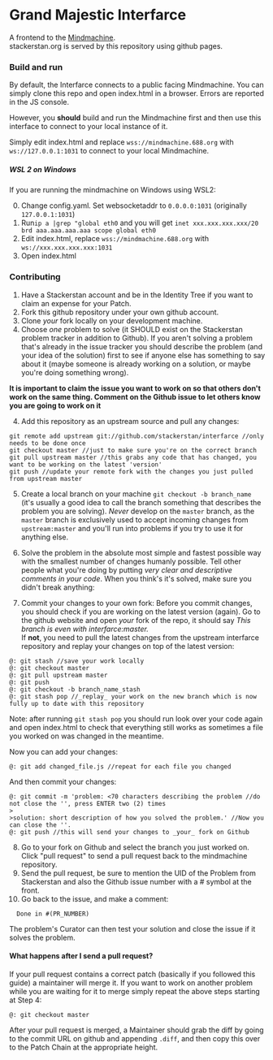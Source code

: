 # Grand Majestic Interfarce
A frontend to the [Mindmachine](https://github.com/Stackerstan/mindmachine).   
stackerstan.org is served by this repository using github pages.

### Build and run
By default, the Interfarce connects to a public facing Mindmachine. You can simply clone this repo and open index.html in a browser. Errors are reported in the JS console.

However, you **should** build and run the Mindmachine first and then use this interface to connect to your local instance of it.

Simply edit index.html and replace `wss://mindmachine.688.org` with `ws://127.0.0.1:1031` to connect to your local Mindmachine.

##### WSL 2 on Windows
If you are running the mindmachine on Windows using WSL2:

0. Change config.yaml. Set websocketaddr to `0.0.0.0:1031` (originally `127.0.0.1:1031`)
1. Run`ip a |grep "global eth0` and you will get `inet xxx.xxx.xxx.xxx/20 brd aaa.aaa.aaa.aaa scope global eth0`
2. Edit index.html, replace `wss://mindmachine.688.org` with `ws://xxx.xxx.xxx.xxx:1031`
3. Open index.html
### Contributing
1. Have a Stackerstan account and be in the Identity Tree if you want to claim an expense for your Patch.
2. Fork this github repository under your own github account.
3. Clone _your_ fork locally on your development machine.
4. Choose _one_ problem to solve (it SHOULD exist on the Stackerstan problem tracker in addition to Github). If you aren't solving a problem that's already in the issue tracker you should describe the problem (and your idea of the solution) first to see if anyone else has something to say about it (maybe someone is already working on a solution, or maybe you're doing something wrong).

**It is important to claim the issue you want to work on so that others don't work on the same thing. Comment on the Github issue to let others know you are going to work on it**

4. Add this repository as an upstream source and pull any changes:
```
git remote add upstream git://github.com/stackerstan/interfarce //only needs to be done once
git checkout master //just to make sure you're on the correct branch
git pull upstream master //this grabs any code that has changed, you want to be working on the latest 'version'
git push //update your remote fork with the changes you just pulled from upstream master
```
5. Create a local branch on your machine `git checkout -b branch_name` (it's usually a good idea to call the branch something that describes the problem you are solving). _Never_ develop on the `master` branch, as the `master` branch is exclusively used to accept incoming changes from `upstream:master` and you'll run into problems if you try to use it for anything else.
6. Solve the problem in the absolute most simple and fastest possible way with the smallest number of changes humanly possible. Tell other people what you're doing by putting _very clear and descriptive comments in your code_. When you think's it's solved, make sure you didn't break anything:
  
7. Commit your changes to your own fork:
Before you commit changes, you should check if you are working on the latest version (again). Go to the github website and open _your_ fork of the repo, it should say _This branch is even with interfarce:master._    
If **not**, you need to pull the latest changes from the upstream interfarce repository and replay your changes on top of the latest version:
```
@: git stash //save your work locally
@: git checkout master
@: git pull upstream master
@: git push
@: git checkout -b branch_name_stash
@: git stash pop //_replay_ your work on the new branch which is now fully up to date with this repository
```

Note: after running `git stash pop` you should run look over your code again and open index.html to check that everything still works as sometimes a file you worked on was changed in the meantime.

Now you can add your changes:   
```
@: git add changed_file.js //repeat for each file you changed
```

And then commit your changes:
```
@: git commit -m 'problem: <70 characters describing the problem //do not close the '', press ENTER two (2) times
>
>solution: short description of how you solved the problem.' //Now you can close the ''.    
@: git push //this will send your changes to _your_ fork on Github
```    
8. Go to your fork on Github and select the branch you just worked on. Click "pull request" to send a pull request back to the mindmachine repository.
9. Send the pull request, be sure to mention the UID of the Problem from Stackerstan and also the Github issue number with a # symbol at the front.  
10. Go back to the issue, and make a comment:
  ```
    Done in #(PR_NUMBER)
  ```
  
  The problem's Curator can then test your solution and close the issue if it solves the problem.

#### What happens after I send a pull request?    
If your pull request contains a correct patch (basically if you followed this guide) a maintainer will merge it.
If you want to work on another problem while you are waiting for it to merge simply repeat the above steps starting at Step 4:
```
@: git checkout master
```
After your pull request is merged, a Maintainer should grab the diff by going to the commit URL on github and appending `.diff`, and then copy this over to the Patch Chain at the appropriate height.

